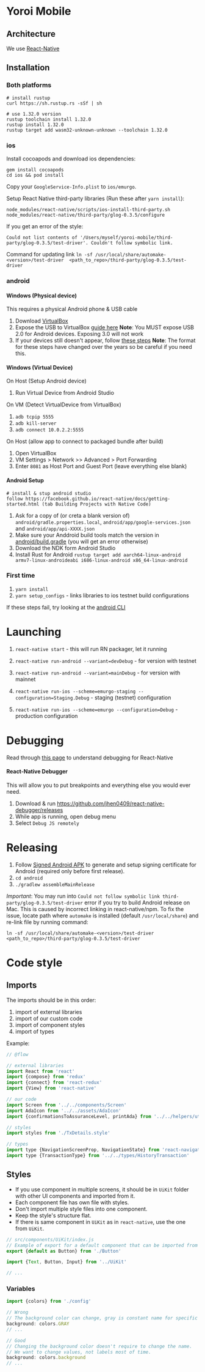 # Yoroi Mobile

## Architecture

We use [React-Native](https://facebook.github.io/react-native/)

## Installation

### Both platforms

```
# install rustup
curl https://sh.rustup.rs -sSf | sh

# use 1.32.0 version
rustup toolchain install 1.32.0
rustup install 1.32.0
rustup target add wasm32-unknown-unknown --toolchain 1.32.0
```

### ios

Install cocoapods and download ios dependencies:

```
gem install cocoapods
cd ios && pod install
```

Copy your `GoogleService-Info.plist` to `ios/emurgo`.

Setup React Native third-party libraries (Run these after `yarn install`):
```
node_modules/react-native/scripts/ios-install-third-party.sh
node_modules/react-native/third-party/glog-0.3.5/configure
```

If you get an error of the style:

`Could not list contents of '/Users/myself/yoroi-mobile/third-party/glog-0.3.5/test-driver'. Couldn't follow symbolic link.`

Command for updating link `ln -sf /usr/local/share/automake-<version>/test-driver  <path_to_repo>/third-party/glog-0.3.5/test-driver`

### android

#### Windows (Physical device)

This requires a physical Android phone & USB cable

1. Download [VirtualBox](https://www.virtualbox.org/wiki/Downloads)
1. Expose the USB to VirtualBox [guide here](https://www.wikihow.tech/Connect-a-USB-to-Virtualbox)
    **Note**: You MUST expose USB 2.0 for Android devices. Exposing 3.0 will not work
1. If your devices still doesn't appear, follow [these steps](https://android.stackexchange.com/a/144967)
    **Note**: The format for these steps have changed over the years so be careful if you need this.

#### Windows (Virtual Device)

On Host (Setup Android device)
1. Run Virtual Device from Android Studio

On VM (Detect VirtualDevice from VirtualBox)
1. `adb tcpip 5555`
1. `adb kill-server`
1. `adb connect 10.0.2.2:5555`

On Host (allow app to connect to packaged bundle after build)
1. Open VirtualBox
1. VM Settings > Network >> Advanced > Port Forwarding
1. Enter `8081` as Host Port and Guest Port (leave everything else blank)

#### Android Setup

```
# install & stup android studio
follow https://facebook.github.io/react-native/docs/getting-started.html (tab Building Projects with Native Code)
```

1. Ask for a copy of (or creta a blank version of) `android/gradle.properties.local`, `android/app/google-services.json` and `android/app/api-XXXX.json`
1. Make sure your Anddroid build tools match the version in [android/build.gradle](android/build.gradle) (you will get an error otherwise)
1. Download the NDK form Android Studio
1. Install Rust for Android `rustup target add aarch64-linux-android armv7-linux-androideabi i686-linux-android x86_64-linux-android`

### First time

1. `yarn install`
1. `yarn setup_configs` - links libraries to ios testnet build configurations

If these steps fail, try looking at the [android CLI](https://github.com/Emurgo/yoroi-mobile/blob/develop/.circleci/config.yml#L68)

# Launching

1. `react-native start` - this will run RN packager, let it running
2. `react-native run-android --variant=devDebug` - for version with testnet
3. `react-native run-android --variant=mainDebug` - for version with mainnet

4. `react-native run-ios --scheme=emurgo-staging --configuration=Staging.Debug` - staging (testnet) configuration
5. `react-native run-ios --scheme=emurgo --configuration=Debug` - production configuration

# Debugging

Read through [this page](https://facebook.github.io/react-native/docs/debugging) to understand debugging for React-Native

#### React-Native Debugger

This will allow you to put breakpoints and everything else you would ever need.

1. Download & run https://github.com/jhen0409/react-native-debugger/releases
1. While app is running, open debug menu
1. Select `Debug JS remotely`


# Releasing

1. Follow [Signed Android APK](https://facebook.github.io/react-native/docs/signed-apk-android) to generate and setup signing certificate for Android
   (required only before first release).
2. `cd android`
3. `./gradlew assembleMainRelease`

*Important*: You may run into `Could not follow symbolic link third-party/glog-0.3.5/test-driver` error 
if you try to build Android release on Mac. This is caused by incorrect linking in react-native/npm.
To fix the issue, locate path where `automake` is installed (default `/usr/local/share`) and re-link
file by running command: 

```ln -sf /usr/local/share/automake-<version>/test-driver <path_to_repo>/third-party/glog-0.3.5/test-driver```

# Code style

## Imports

The imports should be in this order:

1. import of external libraries
2. import of our custom code
3. import of component styles
4. import of types

Example:

```js
// @flow

// external libraries
import React from 'react'
import {compose} from 'redux'
import {connect} from 'react-redux'
import {View} from 'react-native'

// our code
import Screen from '../../components/Screen'
import AdaIcon from '../../assets/AdaIcon'
import {confirmationsToAssuranceLevel, printAda} from '../../helpers/utils'

// styles
import styles from './TxDetails.style'

// types
import type {NavigationScreenProp, NavigationState} from 'react-navigation'
import type {TransactionType} from '../../types/HistoryTransaction'
```

## Styles

- If you use component in multiple screens, it should be in `UiKit` folder with other UI components and imported from it.
- Each component file has own file with styles.
- Don't import multiple style files into one component.
- Keep the style's structure flat.
- If there is same component in `UiKit` as in `react-native`, use the one from `UiKit`.

```js
// src/components/UiKit/index.js
// Example of export for a default component that can be imported from UI.
export {default as Button} from './Button'
```

```js
import {Text, Button, Input} from '../UiKit'

// ...
```

### Variables

```js
import {colors} from './config'

// Wrong
// The background color can change, gray is constant name for specific color.
background: colors.GRAY
// ...

// Good
// Changing the background color doesn't require to change the name.
// We want to change values, not labels most of time.
background: colors.background
// ...
```
